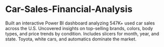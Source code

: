 # Car-Sales-Financial-Analysis
Built an interactive Power BI dashboard analyzing 547K+ used car sales across the U.S. Uncovered insights on top-selling brands, colors, body types, and price trends by condition. Includes slicers for month, year, and state. Toyota, white cars, and automatics dominate the market.
